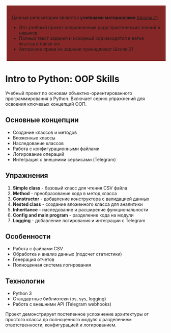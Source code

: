 <div style="background-color:rgb(134, 39, 39); padding: 15px; border-left: 4px solid rgb(255, 255, 255); margin: 20px 0;">

Данный репозиторий является **учебными материалами** [Школы 21](https://21-school.ru/).

- Это учебный проект направленные ради практических знаний и навыков.
- Полный текст задания и исходный код находятся в ветке `develop` в папке src
- Авторские права на задания принадлежат Школе 21

</div>

# Intro to Python: OOP Skills

Учебный проект по основам объектно-ориентированного программирования в Python. Включает серию упражнений для освоения ключевых концепций ООП.

## Основные концепции
- Создание классов и методов
- Вложенные классы
- Наследование классов
- Работа с конфигурационными файлами
- Логирование операций
- Интеграция с внешними сервисами (Telegram)

## Упражнения
1. **Simple class** - базовый класс для чтения CSV файла
2. **Method** - преобразование кода в метод класса
3. **Constructor** - добавление конструктора с валидацией данных
4. **Nested class** - создание вложенного класса для аналитики
5. **Inheritance** - наследование и расширение функциональности
6. **Config and main program** - разделение кода на модули
7. **Logging** - добавление логирования и интеграции с Telegram

## Особенности
- Работа с файлами CSV
- Обработка и анализ данных (подсчет статистики)
- Генерация отчетов
- Полноценная система логирования

## Технологии
- Python 3
- Стандартные библиотеки (os, sys, logging)
- Работа с внешними API (Telegram webhooks)

Проект демонстрирует постепенное усложнение архитектуры от простого класса до полноценного модуля с разделением ответственности, конфигурацией и логированием.